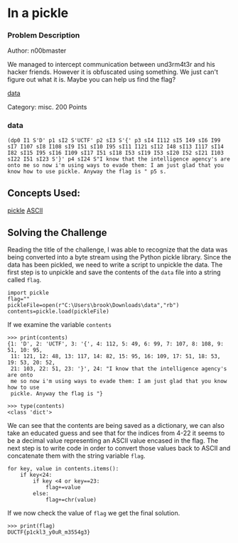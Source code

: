 # In a pickle

### Problem Description

Author: n00bmaster

We managed to intercept communication between und3rm4t3r and his hacker friends. However it is obfuscated using something.
We just can't figure out what it is. Maybe you can help us find the flag?

[data](https://play.duc.tf/files/5f85a352ae3eaf93f5adf9cb06074ea0/data?token=eyJ1c2VyX2lkIjoyNDc4LCJ0ZWFtX2lkIjoxMDI2LCJmaWxlX2lkIjozM30.X2dFng.hYWA6IafRlMg4Q5kKhue7CHKnik)

Category: misc. 200 Points

### data
``
(dp0
I1
S'D'
p1
sI2
S'UCTF'
p2
sI3
S'{'
p3
sI4
I112
sI5
I49
sI6
I99
sI7
I107
sI8
I108
sI9
I51
sI10
I95
sI11
I121
sI12
I48
sI13
I117
sI14
I82
sI15
I95
sI16
I109
sI17
I51
sI18
I53
sI19
I53
sI20
I52
sI21
I103
sI22
I51
sI23
S'}'
p4
sI24
S"I know that the intelligence agency's are onto me so now i'm using ways to evade them: I am just glad that you know how to use pickle. Anyway the flag is "
p5
s.
``

## Concepts Used:
[pickle](https://docs.python.org/3/library/pickle.html)
[ASCII](http://www.asciitable.com/)

## Solving the Challenge
Reading the title of the challenge, I was able to recognize that the data was being converted into a byte stream using the Python pickle library. 
Since the data has been pickled, we need to write a script to unpickle the data. The first step is to unpickle and save the contents of the `data` file into a
string called `flag`.
```
import pickle
flag=""
pickleFile=open(r"C:\Users\brook\Downloads\data","rb")
contents=pickle.load(pickleFile)
```
If we examine the variable `contents`
```
>>> print(contents)
{1: 'D', 2: 'UCTF', 3: '{', 4: 112, 5: 49, 6: 99, 7: 107, 8: 108, 9: 51, 10: 95,
 11: 121, 12: 48, 13: 117, 14: 82, 15: 95, 16: 109, 17: 51, 18: 53, 19: 53, 20: 52,
 21: 103, 22: 51, 23: '}', 24: "I know that the intelligence agency's are onto
 me so now i'm using ways to evade them: I am just glad that you know how to use
 pickle. Anyway the flag is "}

>>> type(contents)
<class 'dict'>
```
We can see that the contents are being saved as a dictionary, we can also take an educated guess and see that 
for the indices from 4-22 it seems to be a decimal value representing an ASCII value encased in the flag. The next step is to write code
in order to convert those values back to ASCII and concatenate them with the string variable `flag`.
```
for key, value in contents.items():
    if key<24:
        if key <4 or key==23:
            flag+=value
        else:
            flag+=chr(value)
```
If we now check the value of `flag` we get the final solution.
```
>>> print(flag)
DUCTF{p1ckl3_y0uR_m3554g3}
```

